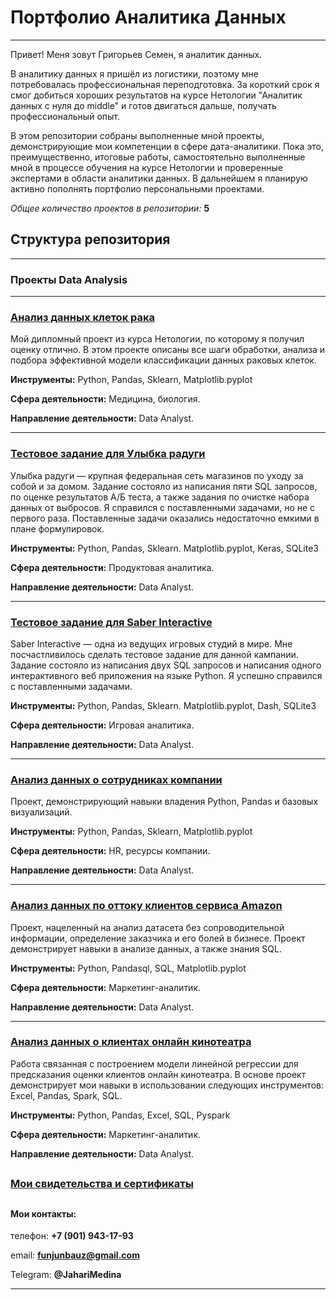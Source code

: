 # Портфолио Аналитика Данных
---

Привет! Меня зовут Григорьев Семен, я аналитик данных.

В аналитику данных я пришёл из логистики, поэтому мне потребовалась профессиональная переподготовка. За короткий срок я смог добиться хороших результатов на курсе Нетологии "Аналитик данных с нуля до middle" и готов двигаться дальше, получать профессиональный опыт.

В этом репозитории собраны выполненные мной проекты, демонстрирующие мои компетенции в сфере дата-аналитики. Пока это, преимущественно, итоговые работы, самостоятельно выполненные мной в процессе обучения на курсе Нетологии и проверенные экспертами в области аналитики данных. В дальнейшем я планирую активно пополнять портфолио персональными проектами.

*Общее количество проектов в репозитории:* **5**

## Структура репозитория

---

### Проекты Data Analysis
---

### [Анализ данных клеток рака](https://github.com/Nevers15/Cancer_Classification) 

Мой дипломный проект из курса Нетологии, по которому я получил оценку отлично. В этом проекте описаны все шаги обработки, анализа и подбора эффективной модели классификации данных раковых клеток.

**Инструменты:** Python, Pandas, Sklearn, Matplotlib.pyplot

**Сфера деятельности:** Медицина, биология.

**Направление деятельности:** Data Analyst.

---

### [Тестовое задание для Улыбка радуги](https://github.com/Nevers15/UlibkaRadugiTZ) 

Улыбка радуги — крупная федеральная сеть магазинов по уходу за собой и за домом. Задание состояло из написания пяти SQL запросов, по оценке результатов А/Б теста, а также задания по очистке набора данных от выбросов. Я справился с поставленными задачами, но не с первого раза. Поставленные задачи оказались недостаточно емкими в плане формулировок.

**Инструменты:** Python, Pandas, Sklearn. Matplotlib.pyplot, Keras, SQLite3

**Сфера деятельности:** Продуктовая аналитика.

**Направление деятельности:** Data Analyst.

---

### [Тестовое задание для Saber Interactive](https://github.com/Nevers15/SaberInteractiveTest) 

Saber Interactive — одна из ведущих игровых студий в мире. Мне посчастливилось сделать тестовое задание для данной кампании. Задание состояло из написания двух SQL запросов и написания одного интерактивного веб приложения на языке Python. Я успешно справился с поставленными задачами.

**Инструменты:** Python, Pandas, Sklearn. Matplotlib.pyplot, Dash, SQLite3

**Сфера деятельности:** Игровая аналитика.

**Направление деятельности:** Data Analyst.

---

### [Анализ данных о сотрудниках компании](https://github.com/Nevers15/Pandas_Finals) 

Проект, демонстрирующий навыки владения Python, Pandas и базовых визуализаций.

**Инструменты:** Python, Pandas, Sklearn, Matplotlib.pyplot

**Сфера деятельности:** HR, ресурсы компании.

**Направление деятельности:** Data Analyst.

---

### [Анализ данных по оттоку клиентов сервиса Amazon](https://github.com/Nevers15/Amazon_Transaction) 

Проект, нацеленный на анализ датасета без сопроводительной информации, определение заказчика и его болей в бизнесе. Проект демонстрирует навыки в анализе данных, а также знания SQL.

**Инструменты:** Python, Pandasql, SQL, Matplotlib.pyplot

**Сфера деятельности:** Маркетинг-аналитик.

**Направление деятельности:** Data Analyst.

---

### [Анализ данных о клиентах онлайн кинотеатра](https://github.com/Nevers15/Big_Data_Analysis) 

Работа связанная с построением модели линейной регрессии для предсказания оценки клиентов онлайн кинотеатра. В основе проект демонстрирует мои навыки в использовании следующих инструментов: Excel, Pandas, Spark, SQL.

**Инструменты:** Python, Pandas, Excel, SQL, Pyspark

**Сфера деятельности:** Маркетинг-аналитик.

**Направление деятельности:** Data Analyst.

##
### [Мои свидетельства и сертификаты](https://github.com/Nevers15/Certificates)

##

#### Мои контакты:

телефон: **+7 (901) 943-17-93**

email: **funjunbauz@gmail.com**

Telegram: **@JahariMedina**

---
